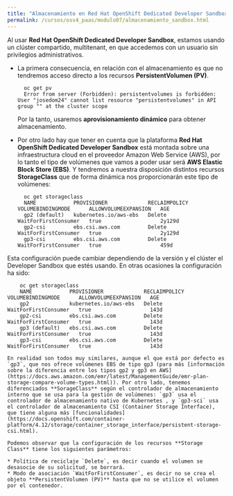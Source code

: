 ```yaml
---
title: "Almacenamiento en Red Hat OpenShift Dedicated Developer Sandbox"
permalink: /cursos/osv4_paas/modulo07/almacenamiento_sandbox.html
---
```


Al usar **Red Hat OpenShift Dedicated Developer Sandbox**, estamos usando un clúster compartido, multitenant, en que accedemos con un usuario sin privilegios administrativos.

* La primera consecuencia, en relación con el almacenamiento es que no tendremos acceso directo a los recursos **PersistentVolumen (PV)**.

        oc get pv
        Error from server (Forbidden): persistentvolumes is forbidden: User "josedom24" cannot list resource "persistentvolumes" in API group "" at the cluster scope

    Por la tanto, usaremos **aprovisionamiento dinámico** para obtener almacenamiento.

* Por otro lado hay que tener en cuenta que la plataforma **Red Hat OpenShift Dedicated Developer Sandbox** está montada sobre una infraestructura cloud en el proveedor Amazon Web Service (AWS), por lo tanto el tipo de volúmenes que vamos  a poder usar será **AWS Elastic Block Store (EBS)**. Y tendremos a nuestra disposición distintos recursos **StorageClass** que de forma dinámica nos proporcionarán este tipo de volúmenes:


        oc get storageclass
        NAME            PROVISIONER             RECLAIMPOLICY   VOLUMEBINDINGMODE      ALLOWVOLUMEEXPANSION   AGE
        gp2 (default)   kubernetes.io/aws-ebs   Delete          WaitForFirstConsumer   true                   2y129d
        gp2-csi         ebs.csi.aws.com         Delete          WaitForFirstConsumer   true                   2y129d
        gp3-csi         ebs.csi.aws.com         Delete          WaitForFirstConsumer   true                   459d

Esta configuración puede cambiar dependiendo de la versión y el clúster el Developer Sandbox que estés usando. En otras ocasiones la configuración ha sido:

        oc get storageclass
        NAME            PROVISIONER             RECLAIMPOLICY   VOLUMEBINDINGMODE      ALLOWVOLUMEEXPANSION   AGE
        gp2             kubernetes.io/aws-ebs   Delete          WaitForFirstConsumer   true                   143d
        gp2-csi         ebs.csi.aws.com         Delete          WaitForFirstConsumer   true                   143d
        gp3 (default)   ebs.csi.aws.com         Delete          WaitForFirstConsumer   true                   143d
        gp3-csi         ebs.csi.aws.com         Delete          WaitForFirstConsumer   true                   143d

    En realidad son todos muy similares, aunque el que está por defecto es `gp3`, que nos ofrece volúmenes EBS de tipo gp3 (para más [información sobre la diferencia entre los tipos gp2 y gp3 en AWS](https://docs.aws.amazon.com/emr/latest/ManagementGuide/emr-plan-storage-compare-volume-types.html)). Por otro lado, tenemos diferenciados **SorageClass** según el controlador de almacenamiento interno que se usa para la gestión de volúmenes: `gp3` usa el controlador de almacenamiento nativo de Kubernetes , y `gp3-sci` usa el controlador de almacenamiento CSI (Container Storage Interface), que tiene alguna más [funcionalidades](https://docs.openshift.com/container-platform/4.12/storage/container_storage_interface/persistent-storage-csi.html).

    Podemos observar que la configuración de los recursos **Storage Class** tiene los siguientes parámetros:

    * Política de reciclaje `Delete`, es decir cuando el volumen se desasocie de su solicitud, se borrará.
    * Modo de asociación `WaitForFirstConsumer`, es decir no se crea el objeto **PersistentVolumen (PV)** hasta que no se utilice el volumen por el contenedor.
